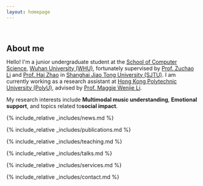 ```yaml
---
layout: homepage
---
```


<h1 id="about-me"></h1>

<h2 style="margin: 60px 0px 10px;">About me</h2>

Hello! I'm a junior undergraduate student at the [School of Computer Science](https://cs.whu.edu.cn/), [Wuhan University (WHU)](https://www.whu.edu.cn/), fortunately supervised by [Prof. Zuchao Li](https://zcli-charlie.github.io/) and [Prof. Hai Zhao](https://bcmi.sjtu.edu.cn/home/zhaohai/) in [Shanghai Jiao Tong University (SJTU)](https://www.sjtu.edu.cn/). I am currently working as a research assistant at [Hong Kong Polytechnic University (PolyU)](https://www.polyu.edu.hk/), advised by [Prof. Maggie Wenjie Li](https://web.comp.polyu.edu.hk/cswjli/).

My research interests include **Multimodal music understanding**, **Emotional support**, and topics related to**social impact**.

{% include_relative _includes/news.md %}

{% include_relative _includes/publications.md %}

{% include_relative _includes/teaching.md %}

{% include_relative _includes/talks.md %}

{% include_relative _includes/services.md %}

{% include_relative _includes/contact.md %}
